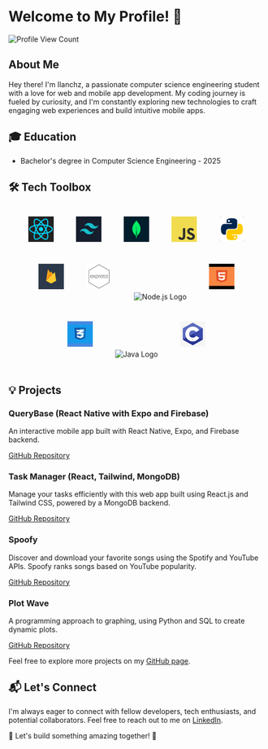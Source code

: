 # Welcome to My Profile! 🚀

![Profile View Count](https://komarev.com/ghpvc/?username=Ilanchz&label=Profile-View-Count)

## About Me

Hey there! I'm Ilanchz, a passionate computer science engineering student with a love for web and mobile app development. My coding journey is fueled by curiosity, and I'm constantly exploring new technologies to craft engaging web experiences and build intuitive mobile apps.

## 🎓 Education

- Bachelor's degree in Computer Science Engineering - 2025

## 🛠️ Tech Toolbox

<div align="center">
    <img src="logos/react_logo.png" alt="React Logo" width="50" height="50" style="margin: 10px; padding: 10px;">
    <img src="logos/tailwind.jpg" alt="Tailwind CSS Logo" width="50" height="50" style="margin: 10px; padding: 10px;">
    <img src="logos/mongo.jpg" alt="MongoDB Logo" width="50" height="50" style="margin: 10px; padding: 10px;">
    <img src="logos/javascript.jpg" alt="JavaScript Logo" width="50" height="50" style="margin: 10px; padding: 10px;">
    <img src="logos/python.jpg" alt="Python Logo" width="50" height="50" style="margin: 10px; padding: 10px;">
    <img src="logos/firebase.png" alt="Firebase Logo" width="50" height="50" style="margin: 10px; padding: 10px;">
    <img src="logos/express.png" alt="Express Logo" width="50" height="50" style="margin: 10px; padding: 10px;">
    <img src="logos/nodejs.png" alt="Node.js Logo" width="50" height="50" style="margin: 10px; padding: 10px;">
    <img src="logos/html.png" alt="HTML Logo" width="50" height="50" style="margin: 10px; padding: 10px;">
    <img src="logos/css.png" alt="CSS Logo" width="50" height="50" style="margin: 10px; padding: 10px;">
    <img src="logos/java.png" alt="Java Logo" width="50" height="50" style="margin: 10px; padding: 10px;">
    <img src="logos/c.png" alt="C Logo" width="50" height="50" style="margin: 10px; padding: 10px;">
</div>

## 💡 Projects

### QueryBase (React Native with Expo and Firebase)

An interactive mobile app built with React Native, Expo, and Firebase backend.

[GitHub Repository](https://github.com/Ilanchz/QueryBase---React-Native-Application)

### Task Manager (React, Tailwind, MongoDB)

Manage your tasks efficiently with this web app built using React.js and Tailwind CSS, powered by a MongoDB backend.

[GitHub Repository](https://github.com/Ilanchz/Task-Manager)

### Spoofy

Discover and download your favorite songs using the Spotify and YouTube APIs. Spoofy ranks songs based on YouTube popularity.

[GitHub Repository](https://github.com/Ilanchz/Spoofy)

### Plot Wave

A programming approach to graphing, using Python and SQL to create dynamic plots.

[GitHub Repository](https://github.com/Ilanchz/Plot-Wave-A-programming-approach-to-graphing)


Feel free to explore more projects on my [GitHub page](https://github.com/Ilanchz).

## 📬 Let's Connect

I'm always eager to connect with fellow developers, tech enthusiasts, and potential collaborators. Feel free to reach out to me on [LinkedIn](https://www.linkedin.com/in/ilanchezhiyan-v-78876326a/).

🌟 Let's build something amazing together! 🌟
